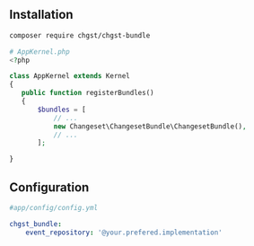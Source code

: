 
## Installation

```bash
composer require chgst/chgst-bundle
```

```php
# AppKernel.php
<?php

class AppKernel extends Kernel
{
   public function registerBundles()
   {
       $bundles = [
           // ...
           new Changeset\ChangesetBundle\ChangesetBundle(),
           // ...
       ];

}
```


## Configuration

```yaml
#app/config/config.yml

chgst_bundle:
    event_repository: '@your.prefered.implementation'

```